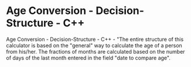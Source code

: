 # Age Conversion - Decision-Structure - C++

Age Conversion  - Decision-Structure - C++ - "The entire structure of this calculator is based on the "general" way to calculate the age of a person from his/her. The fractions of months are calculated based on the number of days of the last month entered in the field "date to compare age".


